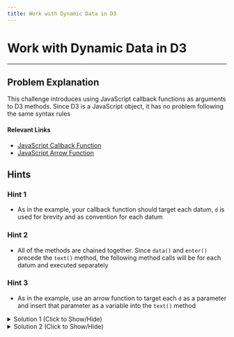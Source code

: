 ```yaml
---
title: Work with Dynamic Data in D3
---
```

# Work with Dynamic Data in D3


---
## Problem Explanation

This challenge introduces using JavaScript callback functions as arguments to D3 methods. Since D3 is a JavaScript object, it has no problem following the same syntax rules

#### Relevant Links

*   [JavaScript Callback Function](https://developer.mozilla.org/en-US/docs/Glossary/Callback_function)
*   [JavaScript Arrow Function](https://developer.mozilla.org/en-US/docs/Web/JavaScript/Reference/Functions/Arrow_functions)

## Hints

### Hint 1

*   As in the example, your callback function should target each datum, `d` is used for brevity and as convention for each datum


### Hint 2

*   All of the methods are chained together. Since `data()` and `enter()` precede the `text()` method, the following method calls will be for each datum and executed separately


### Hint 3

*   As in the example, use an arrow function to target each `d` as a parameter and insert that parameter as a variable into the `text()` method

<details><summary>Solution 1 (Click to Show/Hide)</summary>

```html
<body>
  <script>
    const dataset = [12, 31, 22, 17, 25, 18, 29, 14, 9];
    
    d3.select("body").selectAll("h2")
      .data(dataset)
      .enter()
      .append("h2")
      
      .text((d) => d + ' USD');
      
  </script>
</body>    
```
#### Code Explanation

*   `d3` is used to target the D3 object
*   `select('body')` targets the 'body' element of the HTML document
*   `selectAll('h2')` targets the existing 'h2' nodes that are children to the 'body' element
*   `data(dataset)` tells D3 that the data to be used is held within the variable `dataset`
*   `enter()` returns placeholder nodes for each datum that has no corresponding DOM element in the selection
*   `append('h2')` turns these placesholders in to 'h2' elements
*   `text((d) => d + ' USD')` uses JavaScripts callback functionality to insert each datum, `d`, as the text for each 'h2' node created previously and concatenates the required ' USD'


#### Relevant Links

*   [JavaScript Callback Function](https://developer.mozilla.org/en-US/docs/Glossary/Callback_function)
*   [JavaScript Arrow Function](https://developer.mozilla.org/en-US/docs/Web/JavaScript/Reference/Functions/Arrow_functions)
</details>

<details><summary>Solution 2 (Click to Show/Hide)</summary>

```html
<body>
  <script>
    const dataset = [12, 31, 22, 17, 25, 18, 29, 14, 9];
    
    d3.select("body").selectAll("h2")
      .data(dataset)
      .enter()
      .append("h2")
      
      .text((d) => `${d} USD`);
      
  </script>
</body>    
```

#### Code Explanation

*   `d3` is used to target the D3 object
*   `select('body')` targets the 'body' element of the HTML document
*   `selectAll('h2')` targets the existing 'h2' nodes that are children to the 'body' element
*   `data(dataset)` tells D3 that the data to be used is held within the variable `dataset`
*   `enter()` returns placeholder nodes for each datum that has no corresponding DOM element in the selection
*   `append('h2')` turns these placesholders in to 'h2' elements
*   `text((d) => ```${d} USD```)` uses JavaScripts callback functionality to insert each datum, `d`, as the text for each 'h2' node created previously. It also makes use of JavaScript template literals to avoid string concatenation


#### Relevant Links

*   [JavaScript Callback Function](https://developer.mozilla.org/en-US/docs/Glossary/Callback_function)
*   [JavaScript Arrow Function](https://developer.mozilla.org/en-US/docs/Web/JavaScript/Reference/Functions/Arrow_functions)
*   [JavaScript Template Literals](https://developer.mozilla.org/en-US/docs/Web/JavaScript/Reference/Template_literals)
</details>


